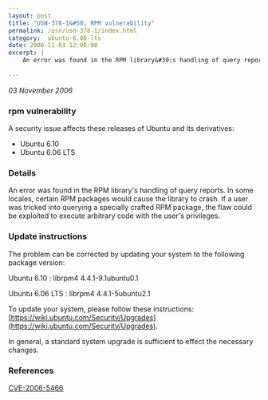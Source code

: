 ```yaml
---
layout: post
title: "USN-378-1&#58; RPM vulnerability"
permalink: /usn/usn-378-1/index.html
category:  ubuntu-6.06-lts
date: 2006-11-03 12:00:00
excerpt: |
    An error was found in the RPM library&#39;s handling of query reports.  In  some locales, certain RPM packages would cause the library to crash.  If  a user was tricked into querying a specially crafted RPM package, the  flaw could be exploited to execute arbitrary code with the user&#39;s  privileges.
    
--- 
```

 
 

*03 November 2006*

### rpm vulnerability

A security issue affects these releases of Ubuntu and its derivatives:

* Ubuntu 6.10
* Ubuntu 6.06 LTS

### Details

An error was found in the RPM library&#39;s handling of query reports. In some locales, certain RPM packages would cause the library to crash. If a user was tricked into querying a specially crafted RPM package, the flaw could be exploited to execute arbitrary code with the user&#39;s privileges.

### Update instructions

The problem can be corrected by updating your system to the following package version:

Ubuntu 6.10
 : librpm4 <span>4.4.1-9.1ubuntu0.1</span>

Ubuntu 6.06 LTS
 : librpm4 <span>4.4.1-5ubuntu2.1</span>

To update your system, please follow these instructions: [https://wiki.ubuntu.com/Security/Upgrades](https://wiki.ubuntu.com/Security/Upgrades).

In general, a standard system upgrade is sufficient to effect the necessary changes.

### References

 
 [CVE-2006-5466](http://people.ubuntu.com/~ubuntu-security/cve/CVE-2006-5466)
 

